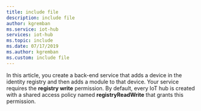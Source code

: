 ```yaml
---
title: include file
description: include file
author: kgremban
ms.service: iot-hub
services: iot-hub
ms.topic: include
ms.date: 07/17/2019
ms.author: kgremban
ms.custom: include file
---
```

<!-- This contains intro text for the "Get an IoT hub connection string" section in the iot-hub-lang-lang-module-twin-getstarted.md files-->

In this article, you create a back-end service that adds a device in the identity registry and then adds a module to that device. Your service requires the **registry write** permission. By default, every IoT hub is created with a shared access policy named **registryReadWrite** that grants this permission.
